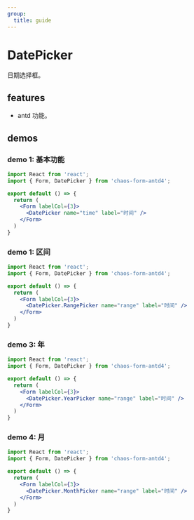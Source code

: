 ```yaml
---
group:
  title: guide
---
```


# DatePicker

日期选择框。

## features

* antd 功能。

## demos

### demo 1: 基本功能

```jsx
import React from 'react';
import { Form, DatePicker } from 'chaos-form-antd4';

export default () => {
  return (
    <Form labelCol={3}>
      <DatePicker name="time" label="时间" />
    </Form>
  )
}
```

### demo 1: 区间

```jsx
import React from 'react';
import { Form, DatePicker } from 'chaos-form-antd4';

export default () => {
  return (
    <Form labelCol={3}>
      <DatePicker.RangePicker name="range" label="时间" />
    </Form>
  )
}
```

### demo 3: 年

```jsx
import React from 'react';
import { Form, DatePicker } from 'chaos-form-antd4';

export default () => {
  return (
    <Form labelCol={3}>
      <DatePicker.YearPicker name="range" label="时间" />
    </Form>
  )
}
```

### demo 4: 月

```jsx
import React from 'react';
import { Form, DatePicker } from 'chaos-form-antd4';

export default () => {
  return (
    <Form labelCol={3}>
      <DatePicker.MonthPicker name="range" label="时间" />
    </Form>
  )
}
```
